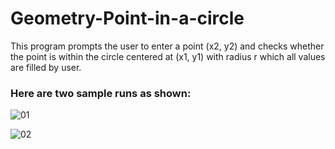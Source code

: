 # Geometry-Point-in-a-circle
This program prompts the user to enter a  point (x2, y2) and checks whether the point is within the circle centered at (x1, y1)  with radius r which all values are filled by user.

### Here are two sample runs as shown:


![01](https://user-images.githubusercontent.com/41565191/56336864-52593c00-61b7-11e9-9c4f-a6e7ad245ecf.PNG)

![02](https://user-images.githubusercontent.com/41565191/56336885-69982980-61b7-11e9-83ae-bb60f820b7cc.PNG)
